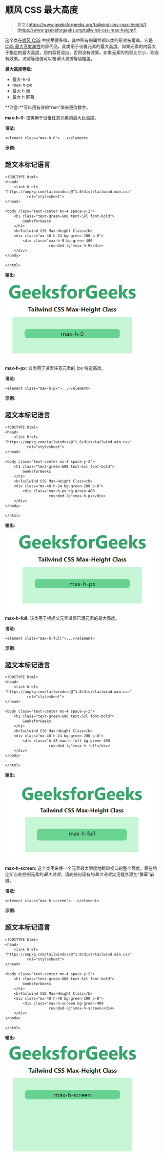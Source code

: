 # 顺风 CSS 最大高度

> 原文:[https://www.geeksforgeeks.org/tailwind-css-max-height/](https://www.geeksforgeeks.org/tailwind-css-max-height/)

这个类在[顺风 CSS](https://www.geeksforgeeks.org/css-tailwind-introduction/) 中接受很多值，其中所有的属性都以类的形式被覆盖。它是 [CSS 最大高度属性](https://www.geeksforgeeks.org/css-max-height-property/)的替代品。此类用于设置元素的最大高度。如果元素的内容大于指定的最大高度，则内容将溢出，否则没有效果。如果元素的内容比它小，则没有效果。*高度*等级值可以被*最大高度*等级覆盖。

**最大高度等级:**

*   最大-h-0
*   max-h-px
*   最大 h 满
*   最大 h 屏幕

**注意:**可以用有效的“rem”值来更改数字。

**max-h-0:** 该类用于设置任意元素的最大比高度。

**语法:**

```
<element class="max-h-0">...</element>
```

**示例:**

## 超文本标记语言

```
<!DOCTYPE html> 
<head> 
    <link href=
"https://unpkg.com/tailwindcss@^1.0/dist/tailwind.min.css" 
          rel="stylesheet"> 
</head> 

<body class="text-center mx-4 space-y-2"> 
    <h1 class="text-green-600 text-5xl font-bold">
        GeeksforGeeks
    </h1> 
    <b>Tailwind CSS Max-Height Class</b> 
    <div class="mx-48 h-24 bg-green-200 p-8">
        <div class="max-h-0 bg-green-400 
                    rounded-lg">max-h-0</div>
    </div>
</body> 

</html>
```

**输出:**

![](img/e68d14364a9bdbaed39e94bbf692f29f.png)

**max-h-px:** 该类用于设置任意元素的 1px 特定高度。

**语法:**

```
<element class="max-h-px">...</element>
```

**示例:**

## 超文本标记语言

```
<!DOCTYPE html> 
<head> 
    <link href=
"https://unpkg.com/tailwindcss@^1.0/dist/tailwind.min.css" 
          rel="stylesheet"> 
</head> 

<body class="text-center mx-4 space-y-2"> 
    <h1 class="text-green-600 text-5xl font-bold">
        GeeksforGeeks
    </h1> 
    <b>Tailwind CSS Max-Height Class</b> 
    <div class="mx-48 h-24 bg-green-200 p-8">
        <div class="max-h-px bg-green-400 
                    rounded-lg">max-h-px</div>
    </div>
</body> 

</html>
```

**输出:**

![](img/6213e09ef348d4a7c5ad890739c12176.png)

**max-h-full:** 该类用于根据父元素设置已满元素的最大高度。

**语法:**

```
<element class="max-h-full">...</element>
```

**示例:**

## 超文本标记语言

```
<!DOCTYPE html> 
<head> 
    <link href=
"https://unpkg.com/tailwindcss@^1.0/dist/tailwind.min.css" 
          rel="stylesheet"> 
</head> 

<body class="text-center mx-4 space-y-2"> 
    <h1 class="text-green-600 text-5xl font-bold">
        GeeksforGeeks
    </h1> 
    <b>Tailwind CSS Max-Height Class</b> 
    <div class="mx-48 h-24 bg-green-200 p-8">
        <div class="h-48 max-h-full bg-green-400 
                    rounded-lg">max-h-full</div>
    </div>
</body> 

</html>
```

**输出:**

![](img/6b002f4f61b361819113b12b5fb857a7.png)

**max-h-screen:** 这个类用来使一个元素最大限度地跨越视口的整个高度。要在特定断点处控制元素的*最大高度*，请向任何现有的*最大高度*实用程序添加“屏幕”前缀。

**语法:**

```
<element class="max-h-screen">...</element>
```

**示例:**

## 超文本标记语言

```
<!DOCTYPE html> 
<head> 
    <link href=
"https://unpkg.com/tailwindcss@^1.0/dist/tailwind.min.css" 
          rel="stylesheet"> 
</head> 

<body class="text-center mx-4 space-y-2"> 
    <h1 class="text-green-600 text-5xl font-bold">
        GeeksforGeeks
    </h1> 
    <b>Tailwind CSS Max-Height Class</b> 
    <div class="mx-48 h-48 bg-green-200 p-8">
        <div class="max-h-screen bg-green-400 
                    rounded-lg">max-h-screen</div>
    </div>
</body> 

</html>
```

**输出:**

![](img/e2275fb9476775c07e7bd1bf8c84c903.png)